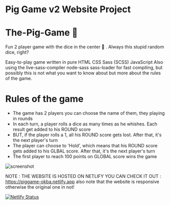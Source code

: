 # Pig Game v2 Website Project

# The-Pig-Game 🐷

Fun 2 player game with the dice in the center 🎲 . Always this stupid random dice, right?

Easy-to-play game written in pure HTML CSS Sass (SCSS) JavaScript Also using the live-sass-compiler node-sass sass-loader for fast compiling, but possibly this is not what you want to know about but more about the rules of the game.

# Rules of the game
<ul>
    <li>The game has 2 players you can choose the name of them, they playing in rounds</li>
    <li>In each turn, a player rolls a dice as many times as he whishes. Each result get added to his ROUND score</li>
    <li>BUT, if the player rolls a 1, all his ROUND score gets lost. After that, it's the next player's turn</li>
    <li>The player can choose to 'Hold', which means that his ROUND score gets added to his GLBAL score. After that, it's the next player's turn</li>
    <li>The first player to reach 100 points on GLOBAL score wins the game</li>
</ul>

![screenshot](https://user-images.githubusercontent.com/96151694/184454627-f0caf598-4525-4a60-999d-3ea230c92932.png)

NOTE : THE WEBSITE IS HOSTED ON NETLIFY YOU CAN CHECK IT OUT : https://piggame-okba.netlify.app also note that the website is responsive otherwise the original one in not!

[![Netlify Status](https://api.netlify.com/api/v1/badges/a36d0072-e08b-46ea-ae24-b61181f1068f/deploy-status)](https://app.netlify.com/sites/famous-pothos-d6c843/deploys)
